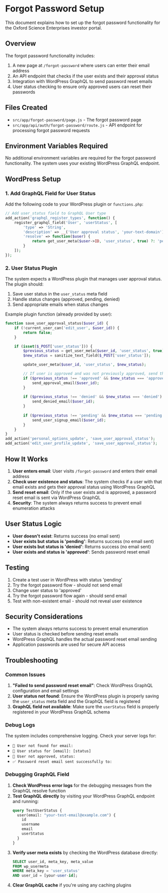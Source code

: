 # Forgot Password Setup

This document explains how to set up the forgot password functionality for the Oxford Science Enterprises investor portal.

## Overview

The forgot password functionality includes:
1. A new page at `/forgot-password` where users can enter their email address
2. An API endpoint that checks if the user exists and their approval status
3. Integration with WordPress GraphQL to send password reset emails
4. User status checking to ensure only approved users can reset their passwords

## Files Created

- `src/app/forgot-password/page.js` - The forgot password page
- `src/app/api/auth/forgot-password/route.js` - API endpoint for processing forgot password requests

## Environment Variables Required

No additional environment variables are required for the forgot password functionality. The system uses your existing WordPress GraphQL endpoint.

## WordPress Setup

### 1. Add GraphQL Field for User Status

Add the following code to your WordPress plugin or `functions.php`:

```php
// Add user_status field to GraphQL User type
add_action('graphql_register_types', function() {
    register_graphql_field('User', 'userStatus', [
        'type' => 'String',
        'description' => __('User approval status', 'your-text-domain'),
        'resolve' => function($user) {
            return get_user_meta($user->ID, 'user_status', true) ?: 'pending';
        }
    ]);
});
```

### 2. User Status Plugin

The system expects a WordPress plugin that manages user approval status. The plugin should:

1. Save user status in the `user_status` meta field
2. Handle status changes (approved, pending, denied)
3. Send appropriate emails when status changes

Example plugin function (already provided by user):
```php
function save_user_approval_status($user_id) {
    if (!current_user_can('edit_user', $user_id)) {
        return false;
    }

    if (isset($_POST['user_status'])) {
        $previous_status = get_user_meta($user_id, 'user_status', true);
        $new_status = sanitize_text_field($_POST['user_status']);

        update_user_meta($user_id, 'user_status', $new_status);

        // If user is approved and was not previously approved, send the email
        if ($previous_status !== 'approved' && $new_status === 'approved') {
            send_approval_email($user_id);
        }
        
        if ($previous_status !== 'denied' && $new_status === 'denied') {
            send_denied_email($user_id);
        }
		
		if ($previous_status !== 'pending' && $new_status === 'pending') {
            send_user_signup_email($user_id);
        }
    }
}
add_action('personal_options_update', 'save_user_approval_status');
add_action('edit_user_profile_update', 'save_user_approval_status');
```

## How It Works

1. **User enters email**: User visits `/forgot-password` and enters their email address
2. **Check user existence and status**: The system checks if a user with that email exists and gets their approval status using WordPress GraphQL
3. **Send reset email**: Only if the user exists and is approved, a password reset email is sent via WordPress GraphQL
4. **Security**: The system always returns success to prevent email enumeration attacks

## User Status Logic

- **User doesn't exist**: Returns success (no email sent)
- **User exists but status is 'pending'**: Returns success (no email sent)
- **User exists but status is 'denied'**: Returns success (no email sent)
- **User exists and status is 'approved'**: Sends password reset email

## Testing

1. Create a test user in WordPress with status 'pending'
2. Try the forgot password flow - should not send email
3. Change user status to 'approved'
4. Try the forgot password flow again - should send email
5. Test with non-existent email - should not reveal user existence

## Security Considerations

- The system always returns success to prevent email enumeration
- User status is checked before sending reset emails
- WordPress GraphQL handles the actual password reset email sending
- Application passwords are used for secure API access

## Troubleshooting

### Common Issues

1. **"Failed to send password reset email"**: Check WordPress GraphQL configuration and email settings
2. **User status not found**: Ensure the WordPress plugin is properly saving the `user_status` meta field and the GraphQL field is registered
3. **GraphQL field not available**: Make sure the `userStatus` field is properly registered in your WordPress GraphQL schema

### Debug Logs

The system includes comprehensive logging. Check your server logs for:
- `📧 User not found for email:`
- `📧 User status for [email]: [status]`
- `📧 User not approved, status:`
- `✅ Password reset email sent successfully to:`

### Debugging GraphQL Field

1. **Check WordPress error logs** for the debugging messages from the GraphQL resolve function
2. **Test GraphQL directly** by visiting your WordPress GraphQL endpoint and running:
   ```graphql
   query TestUserStatus {
     user(email: "your-test-email@example.com") {
       id
       username
       email
       userStatus
     }
   }
   ```
3. **Verify user meta exists** by checking the WordPress database directly:
   ```sql
   SELECT user_id, meta_key, meta_value 
   FROM wp_usermeta 
   WHERE meta_key = 'user_status' 
   AND user_id = [your-user-id];
   ```
4. **Clear GraphQL cache** if you're using any caching plugins
